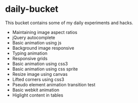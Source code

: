 daily-bucket
============

This bucket contains some of my daily experiments and hacks.

<ul>
<li>Maintaining image aspect ratios</li>
<li>jQuery autocomplete</li>
<li>Basic animation using js</li>
<li>Background image responsive</li>
<li>Typing animation</li>
<li>Responsive grids</li>
<li>Basic animation using css3</li>
<li>Basic animation using css sprite</li>
<li>Resize image using canvas</li>
<li>Lifted corners using css3</li>
<li>Pseudo element animation transition test</li>
<li>Basic webkit animation</li>
<li>Higlight content in tables</li>
</ul>
